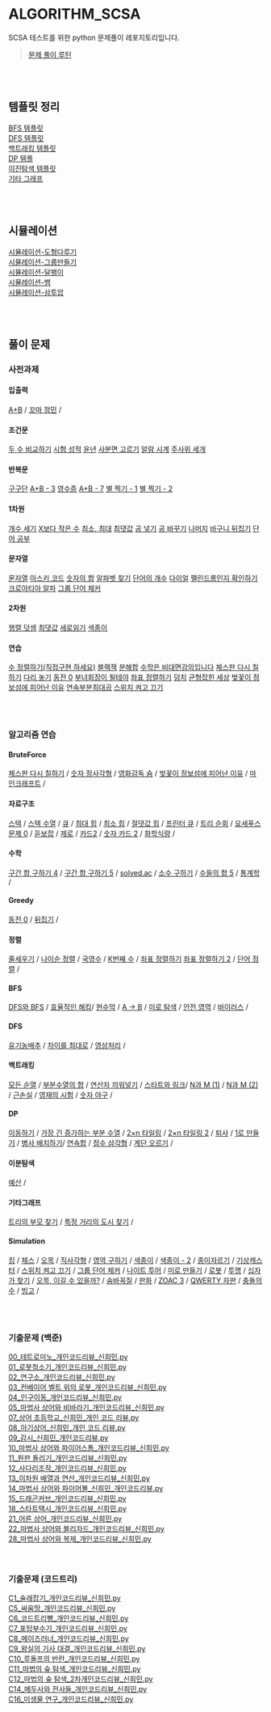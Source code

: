 # ALGORITHM_SCSA
SCSA 테스트를 위한 python 문제풀이 레포지토리입니다. 

> [문제 풀이 루틴](https://github.com/Vida0822/ALGORITHM_SCSA/wiki/%EB%AC%B8%EC%A0%9C-%ED%92%80%EC%9D%B4-%EB%A3%A8%ED%8B%B4-(%EC%8B%9C%EB%AE%AC%EB%A0%88%EC%9D%B4%EC%85%98)) 

<br><br> 

## 템플릿 정리 
[BFS 템플릿](https://github.com/Vida0822/ALGORITHM_SCSA/wiki/%5B%EC%9C%A0%ED%98%95%5D-BFS-%ED%83%AC%ED%94%8C%EB%A6%BF)   <br> 
[DFS 템플릿](https://github.com/Vida0822/ALGORITHM_SCSA/wiki/%5B%EC%9C%A0%ED%98%95%5D-DFS-%ED%85%9C%ED%94%8C%EB%A6%BF-(Recursive-Stack))   <br>
[백트래킹 템플릿](https://github.com/Vida0822/ALGORITHM_SCSA/wiki/%5B%EC%9C%A0%ED%98%95%5D-%EB%B0%B1%ED%8A%B8%EB%9E%98%ED%82%B9-(Back%E2%80%90Tracking)) <br>
[DP 템플](https://github.com/Vida0822/ALGORITHM_SCSA/wiki/%5B%EC%9C%A0%ED%98%95%5D-DP-%ED%83%AC%ED%94%8C%EB%A6%BF) <br>
[이진탐색 템플릿](https://github.com/Vida0822/ALGORITHM_SCSA/wiki/%5B%EC%9C%A0%ED%98%95%5D-%EC%9D%B4%EC%A7%84%ED%83%90%EC%83%89-%ED%85%9C%ED%94%8C%EB%A6%BF) <br>
[기타 그래프](https://github.com/Vida0822/ALGORITHM_SCSA/wiki/%5B%EC%9C%A0%ED%98%95%5D-%EA%B8%B0%ED%83%80-%EA%B7%B8%EB%9E%98%ED%94%84)  <br> 

<br><br> 

## 시뮬레이션 
[시뮬레이션-도형다루기](https://github.com/Vida0822/ALGORITHM_SCSA/wiki/%5B%EC%9C%A0%ED%98%95%5D-%EB%8F%84%ED%98%95-%EB%8B%A4%EB%A3%A8%EA%B8%B0) <br> 
[시뮬레이션-그룹만들기](https://github.com/Vida0822/ALGORITHM_SCSA/wiki/%5B%EC%8B%9C%EB%AE%AC%EB%A0%88%EC%9D%B4%EC%85%98%5D-%EA%B7%B8%EB%A3%B9-%EB%A7%8C%EB%93%A4%EA%B8%B0) <br>
[시뮬레이션-달팽이](https://github.com/Vida0822/ALGORITHM_SCSA/wiki/%5B%EC%8B%9C%EB%AE%AC%EB%A0%88%EC%9D%B4%EC%85%98%5D-%EB%8B%AC%ED%8C%BD%EC%9D%B4)  <br>
[시뮬레이션-뱀](https://github.com/Vida0822/ALGORITHM_SCSA/wiki/%5B%EC%8B%9C%EB%AE%AC%EB%A0%88%EC%9D%B4%EC%85%98%5D-%EB%B1%80)  <br>
[시뮬레이션-삼투압](https://github.com/Vida0822/ALGORITHM_SCSA/wiki/%5B%EC%8B%9C%EB%AE%AC%EB%A0%88%EC%9D%B4%EC%85%98%5D-%EC%82%BC%ED%88%AC%EC%95%95) <br>

<br><br> 


## 풀이 문제 
### 사전과제
#### 입출력
[A+B](https://github.com/Vida0822/Programmers/tree/main/백준/Bronze/1000. A＋B) / 
[꼬마 정민](https://github.com/Vida0822/Programmers/tree/main/백준/Bronze/11382. 꼬마 정민) / 
 

#### 조건문
[두 수 비교하기](https://github.com/Vida0822/Programmers/tree/main/백준/Bronze/1330. 두 수 비교하기)
 [시험 성적](https://github.com/Vida0822/Programmers/tree/main/백준/Bronze/9498. 시험 성적)
[윤년](https://github.com/Vida0822/Programmers/tree/main/백준/Bronze/2753. 윤년)
[사분면 고르기](https://github.com/Vida0822/Programmers/tree/main/백준/Bronze/14681. 사분면 고르기)
[알람 시계](https://github.com/Vida0822/Programmers/tree/main/백준/Bronze/2884. 알람 시계)
 [주사위 세개](https://github.com/Vida0822/Programmers/tree/main/백준/Bronze/2480. 주사위 세개)
  
#### 반복문
[구구단](https://github.com/Vida0822/Programmers/tree/main/백준/Bronze/2739. 구구단)
 [A+B - 3](https://github.com/Vida0822/Programmers/tree/main/백준/Bronze/10950. A＋B － 3)
 [영수증](https://github.com/Vida0822/Programmers/tree/main/백준/Bronze/25304. 영수증)
 [A+B - 7](https://github.com/Vida0822/Programmers/tree/main/백준/Bronze/11021. A＋B － 7)
 [별 찍기 - 1](https://github.com/Vida0822/Programmers/tree/main/백준/Bronze/2438. 별 찍기 － 1)
 [별 찍기 - 2](https://github.com/Vida0822/Programmers/tree/main/백준/Bronze/2439. 별 찍기 － 2)
  
 
#### 1차원 
[개수 세기](https://github.com/Vida0822/Programmers/tree/main/백준/Bronze/10807. 개수 세기)
 [X보다 작은 수](https://github.com/Vida0822/Programmers/tree/main/백준/Bronze/10871. X보다 작은 수)
 [최소, 최대](https://github.com/Vida0822/Programmers/tree/main/백준/Bronze/10818. 최소， 최대)
 [최댓값](https://github.com/Vida0822/Programmers/tree/main/백준/Bronze/2562. 최댓값)
 [공 넣기](https://github.com/Vida0822/Programmers/tree/main/백준/Bronze/10810. 공 넣기)
 [공 바꾸기](https://github.com/Vida0822/Programmers/tree/main/백준/Bronze/10813. 공 바꾸기)
 [나머지](https://github.com/Vida0822/Programmers/tree/main/백준/Bronze/3052. 나머지)
 [바구니 뒤집기](https://github.com/Vida0822/Programmers/tree/main/백준/Bronze/10811. 바구니 뒤집기)
 [단어 공부](https://github.com/Vida0822/Programmers/tree/main/백준/Bronze/1157. 단어 공부)
  
 
#### 문자열
[문자열](https://github.com/Vida0822/Programmers/tree/main/백준/Bronze/9086. 문자열)
 [아스키 코드](https://github.com/Vida0822/Programmers/tree/main/백준/Bronze/11654. 아스키 코드)
 [숫자의 합](https://github.com/Vida0822/Programmers/tree/main/백준/Bronze/11720. 숫자의 합)
 [알파벳 찾기](https://github.com/Vida0822/Programmers/tree/main/백준/Bronze/10809. 알파벳 찾기)
 [단어의 개수](https://github.com/Vida0822/Programmers/tree/main/백준/Bronze/1152. 단어의 개수)
 [다이얼](https://github.com/Vida0822/Programmers/tree/main/백준/Bronze/5622. 다이얼)
 [팰린드롬인지 확인하기](https://github.com/Vida0822/Programmers/tree/main/백준/Bronze/10988. 팰린드롬인지 확인하기)
 [크로아티아 알파](https://github.com/Vida0822/Programmers/tree/main/백준/Silver/2941. 크로아티아 알파벳)
 [그룹 단어 체커](https://github.com/Vida0822/Programmers/tree/main/백준/Silver/1316. 그룹 단어 체커)
  
 
#### 2차원
[행렬 덧셈](https://github.com/Vida0822/Programmers/tree/main/백준/Bronze/2738. 행렬 덧셈)
 [최댓값](https://github.com/Vida0822/Programmers/tree/main/백준/Bronze/2566. 최댓값)
 [세로읽기](https://github.com/Vida0822/Programmers/tree/main/백준/Bronze/10798. 세로읽기)
 [색종이](https://github.com/Vida0822/Programmers/tree/main/백준/Silver/2563. 색종이)
 

#### 연습
[수 정렬하기(직접구현 하세요)](https://github.com/Vida0822/Programmers/tree/main/백준/Bronze/2750. 수 정렬하기)
 [블랙잭](https://github.com/Vida0822/Programmers/tree/main/백준/Bronze/2798. 블랙잭)
 [분해합](https://github.com/Vida0822/Programmers/tree/main/백준/Bronze/2231. 분해합)
 [수학은 비대면강의입니다](https://github.com/Vida0822/Programmers/tree/main/백준/Bronze/19532. 수학은 비대면강의입니다)
 [체스판 다시 칠하기](https://github.com/Vida0822/Programmers/tree/main/백준/Silver/1018. 체스판 다시 칠하기)
 [다리 놓기](https://github.com/Vida0822/Programmers/tree/main/백준/Silver/1010. 다리 놓기)
 [동전 0](https://github.com/Vida0822/Programmers/tree/main/백준/Silver/11047. 동전 0)
 [부녀회장이 될테야](https://github.com/Vida0822/Programmers/tree/main/백준/Bronze/2775. 부녀회장이 될테야)
 [좌표 정렬하기](https://github.com/Vida0822/Programmers/tree/main/백준/Silver/11650. 좌표 정렬하기)
 [덩치](https://github.com/Vida0822/Programmers/tree/main/백준/Silver/7568. 덩치)
 [균형잡힌 세상](https://github.com/Vida0822/Programmers/tree/main/백준/Silver/4949. 균형잡힌 세상)
 [벚꽃이 정보섬에 피어난 이유](https://github.com/Vida0822/Programmers/tree/main/백준/Silver/17127. 벚꽃이 정보섬에 피어난 이유)
 [연속부분최대곱](https://github.com/Vida0822/Programmers/tree/main/백준/Silver/2670. 연속부분최대곱) 
 [스위치 켜고 끄기](https://github.com/Vida0822/Programmers/tree/main/백준/Silver/1244. 스위치 켜고 끄기)
 

<br><br> 

### 알고리즘 연습
#### BruteForce 
[체스판 다시 칠하기](https://github.com/Vida0822/Programmers/tree/8f7bb437bc8f3c3e6e1e028b65727e3101f35347/%EB%B0%B1%EC%A4%80/Silver/1018.%E2%80%85%EC%B2%B4%EC%8A%A4%ED%8C%90%E2%80%85%EB%8B%A4%EC%8B%9C%E2%80%85%EC%B9%A0%ED%95%98%EA%B8%B0) / 
[숫자 정사각형](https://github.com/Vida0822/Programmers/tree/8f7bb437bc8f3c3e6e1e028b65727e3101f35347/%EB%B0%B1%EC%A4%80/Silver/1051.%E2%80%85%EC%88%AB%EC%9E%90%E2%80%85%EC%A0%95%EC%82%AC%EA%B0%81%ED%98%95) / 
[영화감독 숌](https://github.com/Vida0822/Programmers/tree/8f7bb437bc8f3c3e6e1e028b65727e3101f35347/%EB%B0%B1%EC%A4%80/Silver/1436.%E2%80%85%EC%98%81%ED%99%94%EA%B0%90%EB%8F%85%E2%80%85%EC%88%8C) / 
[벚꽃이 정보섬에 피어난 이유](https://github.com/Vida0822/Programmers/tree/8f7bb437bc8f3c3e6e1e028b65727e3101f35347/%EB%B0%B1%EC%A4%80/Silver/17127.%E2%80%85%EB%B2%9A%EA%BD%83%EC%9D%B4%E2%80%85%EC%A0%95%EB%B3%B4%EC%84%AC%EC%97%90%E2%80%85%ED%94%BC%EC%96%B4%EB%82%9C%E2%80%85%EC%9D%B4%EC%9C%A0) / 
[마인크래프트](https://github.com/Vida0822/Programmers/blob/8f7bb437bc8f3c3e6e1e028b65727e3101f35347/%EB%B0%B1%EC%A4%80/Silver/18111.%E2%80%85%EB%A7%88%EC%9D%B8%ED%81%AC%EB%9E%98%ED%94%84%ED%8A%B8/%EB%A7%88%EC%9D%B8%ED%81%AC%EB%9E%98%ED%94%84%ED%8A%B8.py) / 


#### 자료구조 
[스택](https://github.com/Vida0822/Programmers/tree/8f7bb437bc8f3c3e6e1e028b65727e3101f35347/%EB%B0%B1%EC%A4%80/Silver/10828.%E2%80%85%EC%8A%A4%ED%83%9D) / 
[스택 수열](https://github.com/Vida0822/Programmers/tree/8f7bb437bc8f3c3e6e1e028b65727e3101f35347/%EB%B0%B1%EC%A4%80/Silver/1874.%E2%80%85%EC%8A%A4%ED%83%9D%E2%80%85%EC%88%98%EC%97%B4) / 
[큐](https://github.com/Vida0822/Programmers/tree/8f7bb437bc8f3c3e6e1e028b65727e3101f35347/%EB%B0%B1%EC%A4%80/Silver/10845.%E2%80%85%ED%81%90) / 
[최대 힙](https://github.com/Vida0822/Programmers/tree/8f7bb437bc8f3c3e6e1e028b65727e3101f35347/%EB%B0%B1%EC%A4%80/Silver/11279.%E2%80%85%EC%B5%9C%EB%8C%80%E2%80%85%ED%9E%99) / 
[최소 힙](https://github.com/Vida0822/Programmers/tree/8f7bb437bc8f3c3e6e1e028b65727e3101f35347/%EB%B0%B1%EC%A4%80/Silver/1927.%E2%80%85%EC%B5%9C%EC%86%8C%E2%80%85%ED%9E%99) / 
[절댓값 힙](https://github.com/Vida0822/Programmers/tree/8f7bb437bc8f3c3e6e1e028b65727e3101f35347/%EB%B0%B1%EC%A4%80/Silver/11286.%E2%80%85%EC%A0%88%EB%8C%93%EA%B0%92%E2%80%85%ED%9E%99) / 
[프린터 큐](https://github.com/Vida0822/Programmers/tree/8f7bb437bc8f3c3e6e1e028b65727e3101f35347/%EB%B0%B1%EC%A4%80/Silver/1966.%E2%80%85%ED%94%84%EB%A6%B0%ED%84%B0%E2%80%85%ED%81%90) / 
[트리 순회](https://github.com/Vida0822/Programmers/tree/8f7bb437bc8f3c3e6e1e028b65727e3101f35347/%EB%B0%B1%EC%A4%80/Silver/1991.%E2%80%85%ED%8A%B8%EB%A6%AC%E2%80%85%EC%88%9C%ED%9A%8C) / 
[요세푸스 문제 0](https://github.com/Vida0822/Programmers/tree/8f7bb437bc8f3c3e6e1e028b65727e3101f35347/%EB%B0%B1%EC%A4%80/Silver/11866.%E2%80%85%EC%9A%94%EC%84%B8%ED%91%B8%EC%8A%A4%E2%80%85%EB%AC%B8%EC%A0%9C%E2%80%850) / 
[듣보잡](https://github.com/Vida0822/Programmers/tree/8f7bb437bc8f3c3e6e1e028b65727e3101f35347/%EB%B0%B1%EC%A4%80/Silver/1764.%E2%80%85%EB%93%A3%EB%B3%B4%EC%9E%A1) / 
[제로](https://github.com/Vida0822/Programmers/tree/8f7bb437bc8f3c3e6e1e028b65727e3101f35347/%EB%B0%B1%EC%A4%80/Silver/10773.%E2%80%85%EC%A0%9C%EB%A1%9C) / 
[카드2](https://github.com/Vida0822/Programmers/tree/8f7bb437bc8f3c3e6e1e028b65727e3101f35347/%EB%B0%B1%EC%A4%80/Silver/2164.%E2%80%85%EC%B9%B4%EB%93%9C2) / 
[숫자 카드 2](https://github.com/Vida0822/Programmers/tree/8f7bb437bc8f3c3e6e1e028b65727e3101f35347/%EB%B0%B1%EC%A4%80/Silver/10816.%E2%80%85%EC%88%AB%EC%9E%90%E2%80%85%EC%B9%B4%EB%93%9C%E2%80%852) / 
[화학식량](https://github.com/Vida0822/Programmers/tree/8f7bb437bc8f3c3e6e1e028b65727e3101f35347/%EB%B0%B1%EC%A4%80/Silver/2257.%E2%80%85%ED%99%94%ED%95%99%EC%8B%9D%EB%9F%89) / 




#### 수학
[구간 합 구하기 4](https://github.com/Vida0822/Programmers/tree/8f7bb437bc8f3c3e6e1e028b65727e3101f35347/%EB%B0%B1%EC%A4%80/Silver/11659.%E2%80%85%EA%B5%AC%EA%B0%84%E2%80%85%ED%95%A9%E2%80%85%EA%B5%AC%ED%95%98%EA%B8%B0%E2%80%854) / 
[구간 합 구하기 5](https://github.com/Vida0822/Programmers/tree/8f7bb437bc8f3c3e6e1e028b65727e3101f35347/%EB%B0%B1%EC%A4%80/Silver/11660.%E2%80%85%EA%B5%AC%EA%B0%84%E2%80%85%ED%95%A9%E2%80%85%EA%B5%AC%ED%95%98%EA%B8%B0%E2%80%855) / 
[solved.ac](https://github.com/Vida0822/Programmers/tree/8f7bb437bc8f3c3e6e1e028b65727e3101f35347/%EB%B0%B1%EC%A4%80/Silver/18110.%E2%80%85solved%EF%BC%8Eac) / 
[소수 구하기](https://github.com/Vida0822/Programmers/tree/8f7bb437bc8f3c3e6e1e028b65727e3101f35347/%EB%B0%B1%EC%A4%80/Silver/1929.%E2%80%85%EC%86%8C%EC%88%98%E2%80%85%EA%B5%AC%ED%95%98%EA%B8%B0) / 
[수들의 합 5](https://github.com/Vida0822/Programmers/tree/8f7bb437bc8f3c3e6e1e028b65727e3101f35347/%EB%B0%B1%EC%A4%80/Silver/2018.%E2%80%85%EC%88%98%EB%93%A4%EC%9D%98%E2%80%85%ED%95%A9%E2%80%855) / 
[통계학](https://github.com/Vida0822/Programmers/tree/8f7bb437bc8f3c3e6e1e028b65727e3101f35347/%EB%B0%B1%EC%A4%80/Silver/2108.%E2%80%85%ED%86%B5%EA%B3%84%ED%95%99) / 


#### Greedy 
[동전 0](https://github.com/Vida0822/Programmers/tree/8f7bb437bc8f3c3e6e1e028b65727e3101f35347/%EB%B0%B1%EC%A4%80/Silver/11047.%E2%80%85%EB%8F%99%EC%A0%84%E2%80%850) / 
[뒤집기](https://github.com/Vida0822/Programmers/tree/8f7bb437bc8f3c3e6e1e028b65727e3101f35347/%EB%B0%B1%EC%A4%80/Silver/1439.%E2%80%85%EB%92%A4%EC%A7%91%EA%B8%B0) / 



#### 정렬
[줄세우기](https://github.com/Vida0822/Programmers/tree/8f7bb437bc8f3c3e6e1e028b65727e3101f35347/%EB%B0%B1%EC%A4%80/Silver/10431.%E2%80%85%EC%A4%84%EC%84%B8%EC%9A%B0%EA%B8%B0) / 
[나이순 정렬](https://github.com/Vida0822/Programmers/tree/8f7bb437bc8f3c3e6e1e028b65727e3101f35347/%EB%B0%B1%EC%A4%80/Silver/10814.%E2%80%85%EB%82%98%EC%9D%B4%EC%88%9C%E2%80%85%EC%A0%95%EB%A0%AC) / 
[국영수](https://github.com/Vida0822/Programmers/tree/8f7bb437bc8f3c3e6e1e028b65727e3101f35347/%EB%B0%B1%EC%A4%80/Silver/10825.%E2%80%85%EA%B5%AD%EC%98%81%EC%88%98) / 
[K번째 수](https://github.com/Vida0822/Programmers/tree/8f7bb437bc8f3c3e6e1e028b65727e3101f35347/%EB%B0%B1%EC%A4%80/Silver/11004.%E2%80%85K%EB%B2%88%EC%A7%B8%E2%80%85%EC%88%98) / 
[좌표 정렬하기](https://github.com/Vida0822/Programmers/tree/8f7bb437bc8f3c3e6e1e028b65727e3101f35347/%EB%B0%B1%EC%A4%80/Silver/11650.%E2%80%85%EC%A2%8C%ED%91%9C%E2%80%85%EC%A0%95%EB%A0%AC%ED%95%98%EA%B8%B0)
[좌표 정렬하기 2](https://github.com/Vida0822/Programmers/tree/8f7bb437bc8f3c3e6e1e028b65727e3101f35347/%EB%B0%B1%EC%A4%80/Silver/11651.%E2%80%85%EC%A2%8C%ED%91%9C%E2%80%85%EC%A0%95%EB%A0%AC%ED%95%98%EA%B8%B0%E2%80%852) / 
[단어 정렬](https://github.com/Vida0822/Programmers/tree/8f7bb437bc8f3c3e6e1e028b65727e3101f35347/%EB%B0%B1%EC%A4%80/Silver/1181.%E2%80%85%EB%8B%A8%EC%96%B4%E2%80%85%EC%A0%95%EB%A0%AC) / 



#### BFS 
[DFS와 BFS](https://github.com/Vida0822/Programmers/tree/8f7bb437bc8f3c3e6e1e028b65727e3101f35347/%EB%B0%B1%EC%A4%80/Silver/1260.%E2%80%85DFS%EC%99%80%E2%80%85BFS) / 
[효율적인 해킹](https://github.com/Vida0822/Programmers/tree/8f7bb437bc8f3c3e6e1e028b65727e3101f35347/%EB%B0%B1%EC%A4%80/Silver/1325.%E2%80%85%ED%9A%A8%EC%9C%A8%EC%A0%81%EC%9D%B8%E2%80%85%ED%95%B4%ED%82%B9)/
[현수막](https://github.com/Vida0822/Programmers/blob/8f7bb437bc8f3c3e6e1e028b65727e3101f35347/%EB%B0%B1%EC%A4%80/Silver/14716.%E2%80%85%ED%98%84%EC%88%98%EB%A7%89/%ED%98%84%EC%88%98%EB%A7%89.py) / 
[A → B](https://github.com/Vida0822/Programmers/tree/8f7bb437bc8f3c3e6e1e028b65727e3101f35347/%EB%B0%B1%EC%A4%80/Silver/16953.%E2%80%85A%E2%80%85%E2%86%92%E2%80%85B) / 
[미로 탐색](https://github.com/Vida0822/Programmers/tree/8f7bb437bc8f3c3e6e1e028b65727e3101f35347/%EB%B0%B1%EC%A4%80/Silver/2178.%E2%80%85%EB%AF%B8%EB%A1%9C%E2%80%85%ED%83%90%EC%83%89) / 
[안전 영역](https://github.com/Vida0822/Programmers/tree/8f7bb437bc8f3c3e6e1e028b65727e3101f35347/%EB%B0%B1%EC%A4%80/Silver/2468.%E2%80%85%EC%95%88%EC%A0%84%E2%80%85%EC%98%81%EC%97%AD) / 
[바이러스](https://github.com/Vida0822/Programmers/tree/8f7bb437bc8f3c3e6e1e028b65727e3101f35347/%EB%B0%B1%EC%A4%80/Silver/2606.%E2%80%85%EB%B0%94%EC%9D%B4%EB%9F%AC%EC%8A%A4) / 





#### DFS 
[유기농배추](https://github.com/Vida0822/Programmers/tree/8f7bb437bc8f3c3e6e1e028b65727e3101f35347/%EB%B0%B1%EC%A4%80/Silver/1012.%E2%80%85%EC%9C%A0%EA%B8%B0%EB%86%8D%E2%80%85%EB%B0%B0%EC%B6%94) / 
[차이를 최대로](https://github.com/Vida0822/Programmers/tree/8f7bb437bc8f3c3e6e1e028b65727e3101f35347/%EB%B0%B1%EC%A4%80/Silver/10819.%E2%80%85%EC%B0%A8%EC%9D%B4%EB%A5%BC%E2%80%85%EC%B5%9C%EB%8C%80%EB%A1%9C ) /
[영상처리](https://github.com/Vida0822/Programmers/tree/8f7bb437bc8f3c3e6e1e028b65727e3101f35347/%EB%B0%B1%EC%A4%80/Silver/21938.%E2%80%85%EC%98%81%EC%83%81%EC%B2%98%EB%A6%AC) / 


#### 백트래킹 
[모든 순열](https://github.com/Vida0822/Programmers/tree/8f7bb437bc8f3c3e6e1e028b65727e3101f35347/%EB%B0%B1%EC%A4%80/Silver/10974.%E2%80%85%EB%AA%A8%EB%93%A0%E2%80%85%EC%88%9C%EC%97%B4) / 
[부분수열의 합](https://github.com/Vida0822/Programmers/tree/8f7bb437bc8f3c3e6e1e028b65727e3101f35347/%EB%B0%B1%EC%A4%80/Silver/1182.%E2%80%85%EB%B6%80%EB%B6%84%EC%88%98%EC%97%B4%EC%9D%98%E2%80%85%ED%95%A9) / 
[연산자 끼워넣기](https://github.com/Vida0822/Programmers/tree/8f7bb437bc8f3c3e6e1e028b65727e3101f35347/%EB%B0%B1%EC%A4%80/Silver/14888.%E2%80%85%EC%97%B0%EC%82%B0%EC%9E%90%E2%80%85%EB%81%BC%EC%9B%8C%EB%84%A3%EA%B8%B0) / 
[스타트와 링크](https://github.com/Vida0822/Programmers/tree/8f7bb437bc8f3c3e6e1e028b65727e3101f35347/%EB%B0%B1%EC%A4%80/Silver/14889.%E2%80%85%EC%8A%A4%ED%83%80%ED%8A%B8%EC%99%80%E2%80%85%EB%A7%81%ED%81%AC)/ 
[N과 M (1)](https://github.com/Vida0822/Programmers/tree/8f7bb437bc8f3c3e6e1e028b65727e3101f35347/%EB%B0%B1%EC%A4%80/Silver/15649.%E2%80%85N%EA%B3%BC%E2%80%85M%E2%80%85%EF%BC%881%EF%BC%89) / 
[N과 M (2)](https://github.com/Vida0822/Programmers/tree/8f7bb437bc8f3c3e6e1e028b65727e3101f35347/%EB%B0%B1%EC%A4%80/Silver/15650.%E2%80%85N%EA%B3%BC%E2%80%85M%E2%80%85%EF%BC%882%EF%BC%89) / 
[근손실](https://github.com/Vida0822/Programmers/tree/8f7bb437bc8f3c3e6e1e028b65727e3101f35347/%EB%B0%B1%EC%A4%80/Silver/18429.%E2%80%85%EA%B7%BC%EC%86%90%EC%8B%A4) / 
[영재의 시험](https://github.com/Vida0822/Programmers/tree/8f7bb437bc8f3c3e6e1e028b65727e3101f35347/%EB%B0%B1%EC%A4%80/Silver/19949.%E2%80%85%EC%98%81%EC%9E%AC%EC%9D%98%E2%80%85%EC%8B%9C%ED%97%98) / 
[숫자 야구](https://github.com/Vida0822/Programmers/tree/8f7bb437bc8f3c3e6e1e028b65727e3101f35347/%EB%B0%B1%EC%A4%80/Silver/2503.%E2%80%85%EC%88%AB%EC%9E%90%E2%80%85%EC%95%BC%EA%B5%AC) / 




#### DP 
[이동하기](https://github.com/Vida0822/Programmers/tree/8f7bb437bc8f3c3e6e1e028b65727e3101f35347/%EB%B0%B1%EC%A4%80/Silver/11048.%E2%80%85%EC%9D%B4%EB%8F%99%ED%95%98%EA%B8%B0) / 
[가장 긴 증가하는 부분 수열](https://github.com/Vida0822/Programmers/tree/8f7bb437bc8f3c3e6e1e028b65727e3101f35347/%EB%B0%B1%EC%A4%80/Silver/11053.%E2%80%85%EA%B0%80%EC%9E%A5%E2%80%85%EA%B8%B4%E2%80%85%EC%A6%9D%EA%B0%80%ED%95%98%EB%8A%94%E2%80%85%EB%B6%80%EB%B6%84%E2%80%85%EC%88%98%EC%97%B4) / 
[2×n 타일링](https://github.com/Vida0822/Programmers/tree/8f7bb437bc8f3c3e6e1e028b65727e3101f35347/%EB%B0%B1%EC%A4%80/Silver/11726.%E2%80%852%C3%97n%E2%80%85%ED%83%80%EC%9D%BC%EB%A7%81) / 
[2×n 타일링 2](https://github.com/Vida0822/Programmers/tree/8f7bb437bc8f3c3e6e1e028b65727e3101f35347/%EB%B0%B1%EC%A4%80/Silver/11727.%E2%80%852%C3%97n%E2%80%85%ED%83%80%EC%9D%BC%EB%A7%81%E2%80%852) / 
[퇴사](https://github.com/Vida0822/Programmers/tree/8f7bb437bc8f3c3e6e1e028b65727e3101f35347/%EB%B0%B1%EC%A4%80/Silver/14501.%E2%80%85%ED%87%B4%EC%82%AC) / 
[1로 만들기](https://github.com/Vida0822/Programmers/tree/8f7bb437bc8f3c3e6e1e028b65727e3101f35347/%EB%B0%B1%EC%A4%80/Silver/1463.%E2%80%851%EB%A1%9C%E2%80%85%EB%A7%8C%EB%93%A4%EA%B8%B0) / 
[병사 배치하기](https://github.com/Vida0822/Programmers/tree/8f7bb437bc8f3c3e6e1e028b65727e3101f35347/%EB%B0%B1%EC%A4%80/Silver/18353.%E2%80%85%EB%B3%91%EC%82%AC%E2%80%85%EB%B0%B0%EC%B9%98%ED%95%98%EA%B8%B0)/ 
[연속합](https://github.com/Vida0822/Programmers/tree/8f7bb437bc8f3c3e6e1e028b65727e3101f35347/%EB%B0%B1%EC%A4%80/Silver/1912.%E2%80%85%EC%97%B0%EC%86%8D%ED%95%A9) / 
[정수 삼각형](https://github.com/Vida0822/Programmers/tree/8f7bb437bc8f3c3e6e1e028b65727e3101f35347/%EB%B0%B1%EC%A4%80/Silver/1932.%E2%80%85%EC%A0%95%EC%88%98%E2%80%85%EC%82%BC%EA%B0%81%ED%98%95) / 
[계단 오르기](https://github.com/Vida0822/Programmers/tree/8f7bb437bc8f3c3e6e1e028b65727e3101f35347/%EB%B0%B1%EC%A4%80/Silver/2579.%E2%80%85%EA%B3%84%EB%8B%A8%E2%80%85%EC%98%A4%EB%A5%B4%EA%B8%B0) / 



#### 이분탐색
[예산](https://github.com/Vida0822/Programmers/tree/8f7bb437bc8f3c3e6e1e028b65727e3101f35347/%EB%B0%B1%EC%A4%80/Silver/2512.%E2%80%85%EC%98%88%EC%82%B0) / 




#### 기타그래프 
[트리의 부모 찾기](https://github.com/Vida0822/Programmers/tree/8f7bb437bc8f3c3e6e1e028b65727e3101f35347/%EB%B0%B1%EC%A4%80/Silver/11725.%E2%80%85%ED%8A%B8%EB%A6%AC%EC%9D%98%E2%80%85%EB%B6%80%EB%AA%A8%E2%80%85%EC%B0%BE%EA%B8%B0) / 
[특정 거리의 도시 찾기](https://github.com/Vida0822/Programmers/tree/8f7bb437bc8f3c3e6e1e028b65727e3101f35347/%EB%B0%B1%EC%A4%80/Silver/18352.%E2%80%85%ED%8A%B9%EC%A0%95%E2%80%85%EA%B1%B0%EB%A6%AC%EC%9D%98%E2%80%85%EB%8F%84%EC%8B%9C%E2%80%85%EC%B0%BE%EA%B8%B0) / 



#### Simulation 
[킹](https://github.com/Vida0822/Programmers/tree/8f7bb437bc8f3c3e6e1e028b65727e3101f35347/%EB%B0%B1%EC%A4%80/Silver/1063.%E2%80%85%ED%82%B9) / 
[체스](https://github.com/Vida0822/Programmers/tree/8f7bb437bc8f3c3e6e1e028b65727e3101f35347/%EB%B0%B1%EC%A4%80/Silver/1986.%E2%80%85%EC%B2%B4%EC%8A%A4) / 
[오목](https://github.com/Vida0822/Programmers/tree/8f7bb437bc8f3c3e6e1e028b65727e3101f35347/%EB%B0%B1%EC%A4%80/Silver/2615.%E2%80%85%EC%98%A4%EB%AA%A9) / 
[직사각형](https://github.com/Vida0822/Programmers/tree/8f7bb437bc8f3c3e6e1e028b65727e3101f35347/%EB%B0%B1%EC%A4%80/Silver/2527.%E2%80%85%EC%A7%81%EC%82%AC%EA%B0%81%ED%98%95) / 
[영역 구하기](https://github.com/Vida0822/Programmers/tree/8f7bb437bc8f3c3e6e1e028b65727e3101f35347/%EB%B0%B1%EC%A4%80/Silver/2583.%E2%80%85%EC%98%81%EC%97%AD%E2%80%85%EA%B5%AC%ED%95%98%EA%B8%B0) / 
[색종이](https://github.com/Vida0822/Programmers/tree/8f7bb437bc8f3c3e6e1e028b65727e3101f35347/%EB%B0%B1%EC%A4%80/Silver/2563.%E2%80%85%EC%83%89%EC%A2%85%EC%9D%B4) / 
[색종이 - 2](https://github.com/Vida0822/Programmers/tree/8f7bb437bc8f3c3e6e1e028b65727e3101f35347/%EB%B0%B1%EC%A4%80/Silver/2567.%E2%80%85%EC%83%89%EC%A2%85%EC%9D%B4%E2%80%85%EF%BC%8D%E2%80%852) / 
[종이자르기](https://github.com/Vida0822/Programmers/tree/8f7bb437bc8f3c3e6e1e028b65727e3101f35347/%EB%B0%B1%EC%A4%80/Silver/2628.%E2%80%85%EC%A2%85%EC%9D%B4%EC%9E%90%EB%A5%B4%EA%B8%B0) / 
[기상캐스터](https://github.com/Vida0822/Programmers/tree/8f7bb437bc8f3c3e6e1e028b65727e3101f35347/%EB%B0%B1%EC%A4%80/Silver/10709.%E2%80%85%EA%B8%B0%EC%83%81%EC%BA%90%EC%8A%A4%ED%84%B0) / 
[스위치 켜고 끄기](https://github.com/Vida0822/Programmers/tree/8f7bb437bc8f3c3e6e1e028b65727e3101f35347/%EB%B0%B1%EC%A4%80/Silver/1244.%E2%80%85%EC%8A%A4%EC%9C%84%EC%B9%98%E2%80%85%EC%BC%9C%EA%B3%A0%E2%80%85%EB%81%84%EA%B8%B0) /
[그룹 단어 체커](https://github.com/Vida0822/Programmers/tree/8f7bb437bc8f3c3e6e1e028b65727e3101f35347/%EB%B0%B1%EC%A4%80/Silver/1316.%E2%80%85%EA%B7%B8%EB%A3%B9%E2%80%85%EB%8B%A8%EC%96%B4%E2%80%85%EC%B2%B4%EC%BB%A4) / 
[나이트 투어](https://github.com/Vida0822/Programmers/tree/8f7bb437bc8f3c3e6e1e028b65727e3101f35347/%EB%B0%B1%EC%A4%80/Silver/1331.%E2%80%85%EB%82%98%EC%9D%B4%ED%8A%B8%E2%80%85%ED%88%AC%EC%96%B4) / 
[미로 만들기](https://github.com/Vida0822/Programmers/tree/8f7bb437bc8f3c3e6e1e028b65727e3101f35347/%EB%B0%B1%EC%A4%80/Silver/1347.%E2%80%85%EB%AF%B8%EB%A1%9C%E2%80%85%EB%A7%8C%EB%93%A4%EA%B8%B0) / 
[로봇](https://github.com/Vida0822/Programmers/tree/8f7bb437bc8f3c3e6e1e028b65727e3101f35347/%EB%B0%B1%EC%A4%80/Silver/13567.%E2%80%85%EB%A1%9C%EB%B4%87) / 
[투명](https://github.com/Vida0822/Programmers/tree/8f7bb437bc8f3c3e6e1e028b65727e3101f35347/%EB%B0%B1%EC%A4%80/Silver/1531.%E2%80%85%ED%88%AC%EB%AA%85) / 
[십자가 찾기](https://github.com/Vida0822/Programmers/tree/8f7bb437bc8f3c3e6e1e028b65727e3101f35347/%EB%B0%B1%EC%A4%80/Silver/16924.%E2%80%85%EC%8B%AD%EC%9E%90%EA%B0%80%E2%80%85%EC%B0%BE%EA%B8%B0) / 
[오목, 이길 수 있을까?](https://github.com/Vida0822/Programmers/tree/8f7bb437bc8f3c3e6e1e028b65727e3101f35347/%EB%B0%B1%EC%A4%80/Silver/16955.%E2%80%85%EC%98%A4%EB%AA%A9%EF%BC%8C%E2%80%85%EC%9D%B4%EA%B8%B8%E2%80%85%EC%88%98%E2%80%85%EC%9E%88%EC%9D%84%EA%B9%8C%EF%BC%9F) / 
[숨바꼭질](https://github.com/Vida0822/Programmers/tree/8f7bb437bc8f3c3e6e1e028b65727e3101f35347/%EB%B0%B1%EC%A4%80/Silver/1697.%E2%80%85%EC%88%A8%EB%B0%94%EA%BC%AD%EC%A7%88) / 
[판화](https://github.com/Vida0822/Programmers/tree/8f7bb437bc8f3c3e6e1e028b65727e3101f35347/%EB%B0%B1%EC%A4%80/Silver/1730.%E2%80%85%ED%8C%90%ED%99%94) / 
[ZOAC 3](https://github.com/Vida0822/Programmers/tree/8f7bb437bc8f3c3e6e1e028b65727e3101f35347/%EB%B0%B1%EC%A4%80/Silver/20436.%E2%80%85ZOAC%E2%80%853) / 
[QWERTY 자판](https://github.com/Vida0822/Programmers/tree/8f7bb437bc8f3c3e6e1e028b65727e3101f35347/%EB%B0%B1%EC%A4%80/Silver/20914.%E2%80%85QWERTY%E2%80%85%EC%9E%90%ED%8C%90) / 
[충돌의 수](https://github.com/Vida0822/Programmers/tree/8f7bb437bc8f3c3e6e1e028b65727e3101f35347/%EB%B0%B1%EC%A4%80/Silver/24468.%E2%80%85%EC%B6%A9%EB%8F%8C%EC%9D%98%E2%80%85%EC%88%98) / 
[빙고](https://github.com/Vida0822/Programmers/tree/8f7bb437bc8f3c3e6e1e028b65727e3101f35347/%EB%B0%B1%EC%A4%80/Silver/2578.%E2%80%85%EB%B9%99%EA%B3%A0) / 






<br><br> 

### 기출문제 (백준)
[00_테트로미노_개인코드리뷰_신희민.py](https://github.com/Vida0822/ALGORITHM_SCSA/blob/4d59d018b7f3f53177f10cd170f60f5540099d6f/00_%ED%85%8C%ED%8A%B8%EB%A1%9C%EB%AF%B8%EB%85%B8_%EA%B0%9C%EC%9D%B8%EC%BD%94%EB%93%9C%EB%A6%AC%EB%B7%B0_%EC%8B%A0%ED%9D%AC%EB%AF%BC.py)  <br> 
[01_로봇청소기_개인코드리뷰_신희민.py](https://github.com/Vida0822/ALGORITHM_SCSA/blob/4d59d018b7f3f53177f10cd170f60f5540099d6f/01_%EB%A1%9C%EB%B4%87%EC%B2%AD%EC%86%8C%EA%B8%B0_%EA%B0%9C%EC%9D%B8%EC%BD%94%EB%93%9C%EB%A6%AC%EB%B7%B0_%EC%8B%A0%ED%9D%AC%EB%AF%BC.py)  <br> 
[02_연구소_개인코드리뷰_신희민.py](https://github.com/Vida0822/ALGORITHM_SCSA/blob/5fa1e43838ea5b67dbc0d4c273ec83b19fdc8953/02_%EC%97%B0%EA%B5%AC%EC%86%8C_%EA%B0%9C%EC%9D%B8%EC%BD%94%EB%93%9C%EB%A6%AC%EB%B7%B0_%EC%8B%A0%ED%9D%AC%EB%AF%BC.py)  <br> 
[03_컨베이어 벨트 위의 로봇_개인코드리뷰_신희민.py](https://github.com/Vida0822/ALGORITHM_SCSA/blob/5fa1e43838ea5b67dbc0d4c273ec83b19fdc8953/03_%EC%BB%A8%EB%B2%A0%EC%9D%B4%EC%96%B4%20%EB%B2%A8%ED%8A%B8%20%EC%9C%84%EC%9D%98%20%EB%A1%9C%EB%B4%87_%EA%B0%9C%EC%9D%B8%EC%BD%94%EB%93%9C%EB%A6%AC%EB%B7%B0_%EC%8B%A0%ED%9D%AC%EB%AF%BC.py)  <br> 
[04_인구이동_개인코드리뷰_신희민.py](https://github.com/Vida0822/ALGORITHM_SCSA/blob/5fa1e43838ea5b67dbc0d4c273ec83b19fdc8953/04_%EC%9D%B8%EA%B5%AC%EC%9D%B4%EB%8F%99_%EA%B0%9C%EC%9D%B8%EC%BD%94%EB%93%9C%EB%A6%AC%EB%B7%B0_%EC%8B%A0%ED%9D%AC%EB%AF%BC.py)  <br> 
[05_마법사 상어와 비바라기_개인코드리뷰_신희민.py](https://github.com/Vida0822/ALGORITHM_SCSA/blob/5fa1e43838ea5b67dbc0d4c273ec83b19fdc8953/05_%EB%A7%88%EB%B2%95%EC%82%AC%20%EC%83%81%EC%96%B4%EC%99%80%20%EB%B9%84%EB%B0%94%EB%9D%BC%EA%B8%B0_%EA%B0%9C%EC%9D%B8%EC%BD%94%EB%93%9C%EB%A6%AC%EB%B7%B0_%EC%8B%A0%ED%9D%AC%EB%AF%BC.py)  <br> 
[07_상어 초등학교_신희민_개인 코드 리뷰.py](https://github.com/Vida0822/ALGORITHM_SCSA/blob/5fa1e43838ea5b67dbc0d4c273ec83b19fdc8953/07_%EC%83%81%EC%96%B4%20%EC%B4%88%EB%93%B1%ED%95%99%EA%B5%90_%EC%8B%A0%ED%9D%AC%EB%AF%BC_%EA%B0%9C%EC%9D%B8%20%EC%BD%94%EB%93%9C%20%EB%A6%AC%EB%B7%B0.py)  <br> 
[08_아기상어_신희민_개인 코드 리뷰.py](https://github.com/Vida0822/ALGORITHM_SCSA/blob/5fa1e43838ea5b67dbc0d4c273ec83b19fdc8953/08_%EC%95%84%EA%B8%B0%EC%83%81%EC%96%B4_%EC%8B%A0%ED%9D%AC%EB%AF%BC_%EA%B0%9C%EC%9D%B8%20%EC%BD%94%EB%93%9C%20%EB%A6%AC%EB%B7%B0.py)  <br> 
[09_감시_신희민_개인코드리뷰.py](https://github.com/Vida0822/ALGORITHM_SCSA/blob/5fa1e43838ea5b67dbc0d4c273ec83b19fdc8953/09_%EA%B0%90%EC%8B%9C_%EC%8B%A0%ED%9D%AC%EB%AF%BC_%EA%B0%9C%EC%9D%B8%EC%BD%94%EB%93%9C%EB%A6%AC%EB%B7%B0.py)  <br> 
[10_마법사 상어와 파이어스톰_개인코드리뷰_신희민.py](https://github.com/Vida0822/ALGORITHM_SCSA/blob/5fa1e43838ea5b67dbc0d4c273ec83b19fdc8953/10_%EB%A7%88%EB%B2%95%EC%82%AC%20%EC%83%81%EC%96%B4%EC%99%80%20%ED%8C%8C%EC%9D%B4%EC%96%B4%EC%8A%A4%ED%86%B0_%EA%B0%9C%EC%9D%B8%EC%BD%94%EB%93%9C%EB%A6%AC%EB%B7%B0_%EC%8B%A0%ED%9D%AC%EB%AF%BC.py)  <br> 
[11_원판 돌리기_개인코드리뷰_신희민.py](https://github.com/Vida0822/ALGORITHM_SCSA/blob/5fa1e43838ea5b67dbc0d4c273ec83b19fdc8953/11_%EC%9B%90%ED%8C%90%20%EB%8F%8C%EB%A6%AC%EA%B8%B0_%EA%B0%9C%EC%9D%B8%EC%BD%94%EB%93%9C%EB%A6%AC%EB%B7%B0_%EC%8B%A0%ED%9D%AC%EB%AF%BC.py)  <br> 
[12_사다리조작_개인코드리뷰_신희민.py](https://github.com/Vida0822/ALGORITHM_SCSA/blob/5fa1e43838ea5b67dbc0d4c273ec83b19fdc8953/12_%EC%82%AC%EB%8B%A4%EB%A6%AC%EC%A1%B0%EC%9E%91_%EA%B0%9C%EC%9D%B8%EC%BD%94%EB%93%9C%EB%A6%AC%EB%B7%B0_%EC%8B%A0%ED%9D%AC%EB%AF%BC.py)  <br> 
[13_이차원 배열과 연산_개인코드리뷰_신희민.py](https://github.com/Vida0822/ALGORITHM_SCSA/blob/5fa1e43838ea5b67dbc0d4c273ec83b19fdc8953/13_%EC%9D%B4%EC%B0%A8%EC%9B%90%20%EB%B0%B0%EC%97%B4%EA%B3%BC%20%EC%97%B0%EC%82%B0_%EA%B0%9C%EC%9D%B8%EC%BD%94%EB%93%9C%EB%A6%AC%EB%B7%B0_%EC%8B%A0%ED%9D%AC%EB%AF%BC.py)  <br> 
[14_마법사 상어와 파이어볼_신희민_개인코드리뷰.py](https://github.com/Vida0822/ALGORITHM_SCSA/blob/f959aa62e21e40c91c8e19531cd5fc6b39ec1904/14_%EB%A7%88%EB%B2%95%EC%82%AC%20%EC%83%81%EC%96%B4%EC%99%80%20%ED%8C%8C%EC%9D%B4%EC%96%B4%EB%B3%BC_%EC%8B%A0%ED%9D%AC%EB%AF%BC_%EA%B0%9C%EC%9D%B8%EC%BD%94%EB%93%9C%EB%A6%AC%EB%B7%B0.py)  <br> 
[15_드래곤커브_개인코드리뷰_신희민.py](https://github.com/Vida0822/ALGORITHM_SCSA/blob/f959aa62e21e40c91c8e19531cd5fc6b39ec1904/15_%EB%93%9C%EB%9E%98%EA%B3%A4%EC%BB%A4%EB%B8%8C_%EA%B0%9C%EC%9D%B8%EC%BD%94%EB%93%9C%EB%A6%AC%EB%B7%B0_%EC%8B%A0%ED%9D%AC%EB%AF%BC.py)  <br> 
[18_스타트택시_개인코드리뷰_신희민.py](https://github.com/Vida0822/ALGORITHM_SCSA/blob/f959aa62e21e40c91c8e19531cd5fc6b39ec1904/18_%EC%8A%A4%ED%83%80%ED%8A%B8%ED%83%9D%EC%8B%9C_%EA%B0%9C%EC%9D%B8%EC%BD%94%EB%93%9C%EB%A6%AC%EB%B7%B0_%EC%8B%A0%ED%9D%AC%EB%AF%BC.py)  <br> 
[21_어른 상어_개인코드리뷰_신희민.py](https://github.com/Vida0822/ALGORITHM_SCSA/blob/f959aa62e21e40c91c8e19531cd5fc6b39ec1904/21_%EC%96%B4%EB%A5%B8%20%EC%83%81%EC%96%B4_%EA%B0%9C%EC%9D%B8%EC%BD%94%EB%93%9C%EB%A6%AC%EB%B7%B0_%EC%8B%A0%ED%9D%AC%EB%AF%BC.py)  <br> 
[22_마법사 상어와 블리자드_개인코드리뷰_신희민.py](https://github.com/Vida0822/ALGORITHM_SCSA/blob/f959aa62e21e40c91c8e19531cd5fc6b39ec1904/22_%EB%A7%88%EB%B2%95%EC%82%AC%20%EC%83%81%EC%96%B4%EC%99%80%20%EB%B8%94%EB%A6%AC%EC%9E%90%EB%93%9C_%EA%B0%9C%EC%9D%B8%EC%BD%94%EB%93%9C%EB%A6%AC%EB%B7%B0_%EC%8B%A0%ED%9D%AC%EB%AF%BC.py)  <br> 
[28_마법사 상어와 복제_개인코드리뷰_신희민.py](https://github.com/Vida0822/ALGORITHM_SCSA/blob/f959aa62e21e40c91c8e19531cd5fc6b39ec1904/28_%EB%A7%88%EB%B2%95%EC%82%AC%20%EC%83%81%EC%96%B4%EC%99%80%20%EB%B3%B5%EC%A0%9C_%EA%B0%9C%EC%9D%B8%EC%BD%94%EB%93%9C%EB%A6%AC%EB%B7%B0_%EC%8B%A0%ED%9D%AC%EB%AF%BC.py)  <br> 
<br><br> 

### 기출문제 (코드트리)
[C1_술래잡기_개인코드리뷰_신희민.py](https://github.com/Vida0822/ALGORITHM_SCSA/blob/f959aa62e21e40c91c8e19531cd5fc6b39ec1904/C1_%EC%88%A0%EB%9E%98%EC%9E%A1%EA%B8%B0_%EA%B0%9C%EC%9D%B8%EC%BD%94%EB%93%9C%EB%A6%AC%EB%B7%B0_%EC%8B%A0%ED%9D%AC%EB%AF%BC.py)  <br> 
[C5_싸움땅_개인코드리뷰_신희민.py](https://github.com/Vida0822/ALGORITHM_SCSA/blob/f959aa62e21e40c91c8e19531cd5fc6b39ec1904/C5_%EC%8B%B8%EC%9B%80%EB%95%85_%EA%B0%9C%EC%9D%B8%EC%BD%94%EB%93%9C%EB%A6%AC%EB%B7%B0_%EC%8B%A0%ED%9D%AC%EB%AF%BC.py)  <br> 
[C6_코드트리빵_개인코드리뷰_신희민.py](https://github.com/Vida0822/ALGORITHM_SCSA/blob/f959aa62e21e40c91c8e19531cd5fc6b39ec1904/C6_%EC%BD%94%EB%93%9C%ED%8A%B8%EB%A6%AC%EB%B9%B5_%EA%B0%9C%EC%9D%B8%EC%BD%94%EB%93%9C%EB%A6%AC%EB%B7%B0_%EC%8B%A0%ED%9D%AC%EB%AF%BC.py)  <br> 
[C7_포탑부수기_개인코드리뷰_신희민.py](https://github.com/Vida0822/ALGORITHM_SCSA/blob/f959aa62e21e40c91c8e19531cd5fc6b39ec1904/C7_%ED%8F%AC%ED%83%91%EB%B6%80%EC%88%98%EA%B8%B0_%EA%B0%9C%EC%9D%B8%EC%BD%94%EB%93%9C%EB%A6%AC%EB%B7%B0_%EC%8B%A0%ED%9D%AC%EB%AF%BC.py)  <br> 
[C8_메이즈러너_개인코드리뷰_신희민.py](https://github.com/Vida0822/ALGORITHM_SCSA/blob/f959aa62e21e40c91c8e19531cd5fc6b39ec1904/C8_%EB%A9%94%EC%9D%B4%EC%A6%88%EB%9F%AC%EB%84%88_%EA%B0%9C%EC%9D%B8%EC%BD%94%EB%93%9C%EB%A6%AC%EB%B7%B0_%EC%8B%A0%ED%9D%AC%EB%AF%BC.py)  <br> 
[C9_왕실의 기사 대결_개인코드리뷰_신희민.py](https://github.com/Vida0822/ALGORITHM_SCSA/blob/f959aa62e21e40c91c8e19531cd5fc6b39ec1904/C9_%EC%99%95%EC%8B%A4%EC%9D%98%20%EA%B8%B0%EC%82%AC%20%EB%8C%80%EA%B2%B0_%EA%B0%9C%EC%9D%B8%EC%BD%94%EB%93%9C%EB%A6%AC%EB%B7%B0_%EC%8B%A0%ED%9D%AC%EB%AF%BC.py)  <br> 
[C10_루돌프의 반란_개인코드리뷰_신희민.py](https://github.com/Vida0822/ALGORITHM_SCSA/blob/f959aa62e21e40c91c8e19531cd5fc6b39ec1904/C10_%EB%A3%A8%EB%8F%8C%ED%94%84%EC%9D%98%20%EB%B0%98%EB%9E%80_%EA%B0%9C%EC%9D%B8%EC%BD%94%EB%93%9C%EB%A6%AC%EB%B7%B0_%EC%8B%A0%ED%9D%AC%EB%AF%BC.py)  <br> 
[C11_마법의 숲 탐색_개인코드리뷰_신희민.py](https://github.com/Vida0822/ALGORITHM_SCSA/blob/f959aa62e21e40c91c8e19531cd5fc6b39ec1904/C12_%EB%A7%88%EB%B2%95%EC%9D%98%20%EC%88%B2%20%ED%83%90%EC%83%89_%EA%B0%9C%EC%9D%B8%EC%BD%94%EB%93%9C%EB%A6%AC%EB%B7%B0_%EC%8B%A0%ED%9D%AC%EB%AF%BC.py)  <br> 
[C12_마법의 숲 탐색_2차개인코드리뷰_신희민.py](https://github.com/Vida0822/ALGORITHM_SCSA/blob/f959aa62e21e40c91c8e19531cd5fc6b39ec1904/C12_%EB%A7%88%EB%B2%95%EC%9D%98%20%EC%88%B2%20%ED%83%90%EC%83%89_2%EC%B0%A8%EA%B0%9C%EC%9D%B8%EC%BD%94%EB%93%9C%EB%A6%AC%EB%B7%B0_%EC%8B%A0%ED%9D%AC%EB%AF%BC.py)  <br> 
[C14_메두사와 전사들_개인코드리뷰_신희민.py](https://github.com/Vida0822/ALGORITHM_SCSA/blob/f959aa62e21e40c91c8e19531cd5fc6b39ec1904/C14_%EB%A9%94%EB%91%90%EC%82%AC%EC%99%80%20%EC%A0%84%EC%82%AC%EB%93%A4_%EA%B0%9C%EC%9D%B8%EC%BD%94%EB%93%9C%EB%A6%AC%EB%B7%B0_%EC%8B%A0%ED%9D%AC%EB%AF%BC.py)  <br> 
[C16_미생물 연구_개인코드리뷰_신희민.py](https://github.com/Vida0822/ALGORITHM_SCSA/blob/f959aa62e21e40c91c8e19531cd5fc6b39ec1904/C16_%EB%AF%B8%EC%83%9D%EB%AC%BC%20%EC%97%B0%EA%B5%AC_%EA%B0%9C%EC%9D%B8%EC%BD%94%EB%93%9C%EB%A6%AC%EB%B7%B0_%EC%8B%A0%ED%9D%AC%EB%AF%BC.py)  <br> 
<br><br> 

 
 
 
 
 
 
